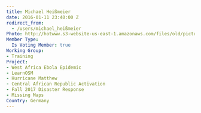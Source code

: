 ```yaml
---
title: Michael Heißmeier
date: 2016-01-11 23:40:00 Z
redirect_from:
  - /users/michael_heißmeier
Photo: http://hotwww.s3-website-us-east-1.amazonaws.com/files/old/pictures/picture-322-1452592487.jpg
Member Type:
  Is Voting Member: true
Working Group:
- Training
Project:
- West Africa Ebola Epidemic
- LearnOSM
- Hurricane Matthew
- Central African Republic Activation
- Fall 2017 Disaster Response
- Missing Maps
Country: Germany
---
```


